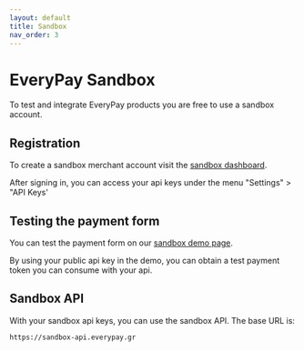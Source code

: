 ```yaml
---
layout: default
title: Sandbox
nav_order: 3
---
```


# EveryPay Sandbox 

To test and integrate EveryPay products you are free to use a sandbox account.  

## Registration

To create a sandbox merchant account visit the [sandbox dashboard](https://sandbox-dashboard.everypay.gr).

After signing in, you can access your api keys under the menu "Settings" > "API Keys'

## Testing the payment form

You can test the payment form on our [sandbox demo page](https://sandbox-button-preview.everypay.gr/).

By using your public api key in the demo, you can obtain a test payment token you can consume with
your api.

## Sandbox API

With your sandbox api keys, you can use the sandbox API. The base URL is:

```
https://sandbox-api.everypay.gr
```
